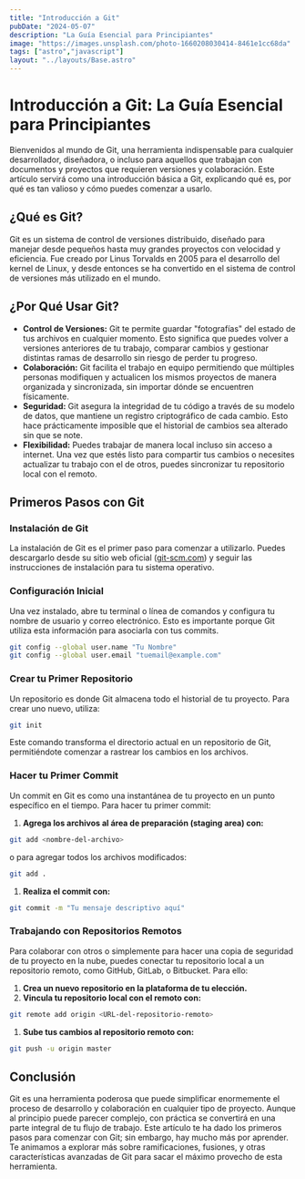 ```yaml
---
title: "Introducción a Git"
pubDate: "2024-05-07"
description: "La Guía Esencial para Principiantes"
image: "https://images.unsplash.com/photo-1660208030414-8461e1cc68da"
tags: ["astro","javascript"]
layout: "../layouts/Base.astro"
---
```


# Introducción a Git: La Guía Esencial para Principiantes

Bienvenidos al mundo de Git, una herramienta indispensable para cualquier desarrollador, diseñadora, o incluso para aquellos que trabajan con documentos y proyectos que requieren versiones y colaboración. Este artículo servirá como una introducción básica a Git, explicando qué es, por qué es tan valioso y cómo puedes comenzar a usarlo.

## ¿Qué es Git?

Git es un sistema de control de versiones distribuido, diseñado para manejar desde pequeños hasta muy grandes proyectos con velocidad y eficiencia. Fue creado por Linus Torvalds en 2005 para el desarrollo del kernel de Linux, y desde entonces se ha convertido en el sistema de control de versiones más utilizado en el mundo.

## ¿Por Qué Usar Git?

- **Control de Versiones:** Git te permite guardar "fotografías" del estado de tus archivos en cualquier momento. Esto significa que puedes volver a versiones anteriores de tu trabajo, comparar cambios y gestionar distintas ramas de desarrollo sin riesgo de perder tu progreso.
- **Colaboración:** Git facilita el trabajo en equipo permitiendo que múltiples personas modifiquen y actualicen los mismos proyectos de manera organizada y sincronizada, sin importar dónde se encuentren físicamente.
- **Seguridad:** Git asegura la integridad de tu código a través de su modelo de datos, que mantiene un registro criptográfico de cada cambio. Esto hace prácticamente imposible que el historial de cambios sea alterado sin que se note.
- **Flexibilidad:** Puedes trabajar de manera local incluso sin acceso a internet. Una vez que estés listo para compartir tus cambios o necesites actualizar tu trabajo con el de otros, puedes sincronizar tu repositorio local con el remoto.

## Primeros Pasos con Git

### Instalación de Git

La instalación de Git es el primer paso para comenzar a utilizarlo. Puedes descargarlo desde su sitio web oficial ([git-scm.com](https://git-scm.com/)) y seguir las instrucciones de instalación para tu sistema operativo.

### Configuración Inicial

Una vez instalado, abre tu terminal o línea de comandos y configura tu nombre de usuario y correo electrónico. Esto es importante porque Git utiliza esta información para asociarla con tus commits.

```bash
git config --global user.name "Tu Nombre"
git config --global user.email "tuemail@example.com"
```

### Crear tu Primer Repositorio

Un repositorio es donde Git almacena todo el historial de tu proyecto. Para crear uno nuevo, utiliza:

```bash
git init
```

Este comando transforma el directorio actual en un repositorio de Git, permitiéndote comenzar a rastrear los cambios en los archivos.

### Hacer tu Primer Commit

Un commit en Git es como una instantánea de tu proyecto en un punto específico en el tiempo. Para hacer tu primer commit:

1. **Agrega los archivos al área de preparación (staging area) con:**

```bash
git add <nombre-del-archivo>
```

o para agregar todos los archivos modificados:

```bash
git add .
```

1. **Realiza el commit con:**

```bash
git commit -m "Tu mensaje descriptivo aquí"
```

### Trabajando con Repositorios Remotos

Para colaborar con otros o simplemente para hacer una copia de seguridad de tu proyecto en la nube, puedes conectar tu repositorio local a un repositorio remoto, como GitHub, GitLab, o Bitbucket. Para ello:

1. **Crea un nuevo repositorio en la plataforma de tu elección.**
2. **Vincula tu repositorio local con el remoto con:**

```bash
git remote add origin <URL-del-repositorio-remoto>
```

1. **Sube tus cambios al repositorio remoto con:**

```bash
git push -u origin master
```

## Conclusión

Git es una herramienta poderosa que puede simplificar enormemente el proceso de desarrollo y colaboración en cualquier tipo de proyecto. Aunque al principio puede parecer complejo, con práctica se convertirá en una parte integral de tu flujo de trabajo. Este artículo te ha dado los primeros pasos para comenzar con Git; sin embargo, hay mucho más por aprender. Te animamos a explorar más sobre ramificaciones, fusiones, y otras características avanzadas de Git para sacar el máximo provecho de esta herramienta.